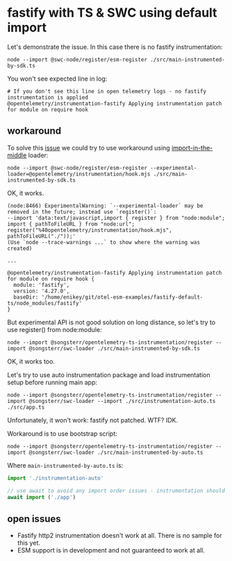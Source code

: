 # fastify with TS & SWC using default import

Let's demonstrate the issue. In this case there is no fastify instrumentation: 
```shell
node --import @swc-node/register/esm-register ./src/main-instrumented-by-sdk.ts
```

You won't see expected line in log:
```
# If you don't see this line in open telemetry logs - no fastify instrumentation is applied
@opentelemetry/instrumentation-fastify Applying instrumentation patch for module on require hook
```

## workaround

To solve this [issue](https://github.com/open-telemetry/opentelemetry-js-contrib/issues/1519) we could try to use workaround using [import-in-the-middle](https://github.com/DataDog/import-in-the-middle) loader:

```shell
node --import @swc-node/register/esm-register --experimental-loader=@opentelemetry/instrumentation/hook.mjs ./src/main-instrumented-by-sdk.ts
```
OK, it works.
```
(node:8466) ExperimentalWarning: `--experimental-loader` may be removed in the future; instead use `register()`:
--import 'data:text/javascript,import { register } from "node:module"; import { pathToFileURL } from "node:url"; register("%40opentelemetry/instrumentation/hook.mjs", pathToFileURL("./"));'
(Use `node --trace-warnings ...` to show where the warning was created)

...

@opentelemetry/instrumentation-fastify Applying instrumentation patch for module on require hook {
  module: 'fastify',
  version: '4.27.0',
  baseDir: '/home/enikey/git/otel-esm-examples/fastify-default-ts/node_modules/fastify'
}
```

But experimental API is not good solution on long distance, so let's try to use register() from node:module:

```shell
node --import @songsterr/opentelemetry-ts-instrumentation/register --import @songsterr/swc-loader ./src/main-instrumented-by-sdk.ts
```
OK, it works too.

Let's try to use auto instrumentation package and load instrumentation setup before running main app:

```shell
node --import @songsterr/opentelemetry-ts-instrumentation/register --import @songsterr/swc-loader --import ./src/instrumentation-auto.ts ./src/app.ts
```

Unfortunately, it won't work: fastify not patched. WTF? IDK.

Workaround is to use bootstrap script:

```shell
node --import @songsterr/opentelemetry-ts-instrumentation/register --import @songsterr/swc-loader ./src/main-instrumented-by-auto.ts
```

Where `main-instrumented-by-auto.ts` is:
```typescript
import './instrumentation-auto'

// use await to avoid any import order issues - instrumentation should be loaded before instrumented modules
await import ('./app')
```

## open issues

- Fastify http2 instrumentation doesn't work at all. There is no sample for this yet.
- ESM support is in development and not guaranteed to work at all.